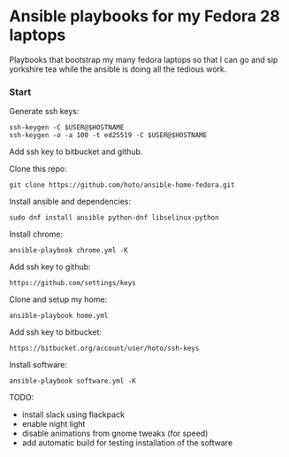 # Ansible playbooks for my Fedora 28 laptops
Playbooks that bootstrap my many fedora laptops so that I can go and sip yorkshire tea while the ansible is doing all the tedious work.

### Start
Generate ssh keys:

    ssh-keygen -C $USER@$HOSTNAME
    ssh-keygen -o -a 100 -t ed25519 -C $USER@$HOSTNAME
    
Add ssh key to bitbucket and github.

Clone this repo:

    git clone https://github.com/hoto/ansible-home-fedora.git

Install ansible and dependencies:

    sudo dnf install ansible python-dnf libselinux-python

Install chrome:

    ansible-playbook chrome.yml -K

Add ssh key to github:

    https://github.com/settings/keys

Clone and setup my home:

    ansible-playbook home.yml

Add ssh key to bitbucket:

    https://bitbucket.org/account/user/hoto/ssh-keys

Install software:

    ansible-playbook software.yml -K

TODO:
- install slack using flackpack
- enable night light 
- disable animations from gnome tweaks (for speed)
- add automatic build for testing installation of the software
